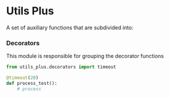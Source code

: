 # Utils Plus

A set of auxiliary functions that are subdivided into:


### Decorators

This module is responsible for grouping the decorator functions

```python
from utils_plus.decorators import timeout

@timeout(20)
def process_test():
    # process
```
